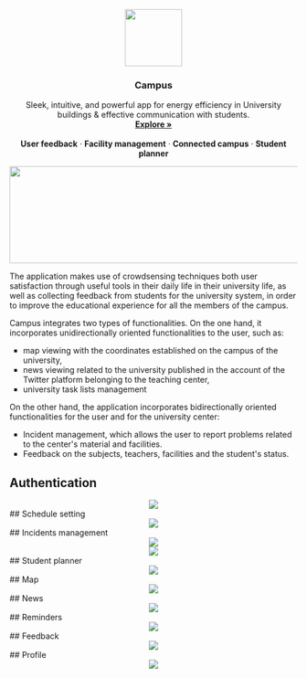 <p align="center">
  <kbd>
  <img width="100" height="100" src="https://github.com/ras-haige/ETSISICrowdsensing/blob/master/app_logo.png">
  </kbd>
</p>

<h3 align="center">Campus</h3>

<p align="center">
  Sleek, intuitive, and powerful app for energy efficiency in University buildings & effective communication with students.
  <br>
  <a href="https://google.com"><strong>Explore »</strong></a>
  <br>
  <br>
  <b>User feedback</b>
  ·
  <b>Facility management</b>
  ·
  <b>Connected campus</b>
  ·
  <b>Student planner</b>
</p>

<p align="center">
  <img width="600" height="170" src="https://github.com/ras-haige/ETSISICrowdsensing/blob/master/campus_logo.png">
</p>

The application makes use of crowdsensing techniques both user satisfaction through useful tools in their daily life in their university life, as well as collecting feedback from students for the university system, in order to improve the educational experience for all the members of the campus.

Campus integrates two types of functionalities. On the one hand, it incorporates unidirectionally oriented functionalities to the user, such as:

<ul style="list-style-type:square;">
  <li>map viewing with the coordinates established on the campus of the university,</li>
  <li>news viewing related to the university published in the account of the Twitter platform belonging to the teaching center,</li>
  <li>university task lists management</li>
</ul>
  
On the other hand, the application incorporates bidirectionally oriented functionalities for the user and for the university center:

<ul style="list-style-type:square;">
    <li>Incident management, which allows the user to report problems related to the center's material and facilities.</li>
    <li>Feedback on the subjects, teachers, facilities and the student's status.</li>
</ul>


## Authentication
<div align="center">
  <img src="https://github.com/ras-haige/ETSISICrowdsensing/blob/master/Inicio correcto.png">
</div>
## Schedule setting
<div align="center">
  <img src="https://github.com/ras-haige/ETSISICrowdsensing/blob/master/Configuración de horario.png">
</div>
## Incidents management
<div align="center">
  <img src="https://github.com/ras-haige/ETSISICrowdsensing/blob/master/Consulta incidencia.png">
</div>
<div align="center">
  <img src="https://github.com/ras-haige/ETSISICrowdsensing/blob/master/Incidencia resuelta.png">
</div>
## Student planner
<div align="center">
  <img src="https://github.com/ras-haige/ETSISICrowdsensing/blob/master/Añadir evento.png">
</div>
## Map
<div align="center">
  <img src="https://github.com/ras-haige/ETSISICrowdsensing/blob/master/Mapa.png">
</div>
## News
<div align="center">
  <img src="https://github.com/ras-haige/ETSISICrowdsensing/blob/master/Noticias.png">
</div>
## Reminders
<div align="center">
  <img src="https://github.com/ras-haige/ETSISICrowdsensing/blob/master/Notificación 30 mins evento.png">
</div>
## Feedback
<div align="center">
  <img src="https://github.com/ras-haige/ETSISICrowdsensing/blob/master/Encuesta avanzada.png">
</div>
## Profile
<div align="center">
  <img src="https://github.com/ras-haige/ETSISICrowdsensing/blob/master/image155.png">
</div>
